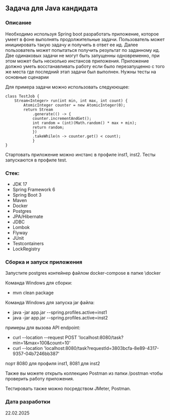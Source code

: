 ## Задача для Java кандидата

### Описание
Необходимо используя Spring boot разработать приложение, которое умеет в фоне выполнять продолжительные задачи.
Пользователь может инициировать такую задачу и получить в ответ ее ид.
Далее пользователь может попытаться получить результат по заданному ид.
Две одинаковых задачи не могут быть запущенны одновременно, при этом может быть несколько инстансов приложения.
Приложение должно уметь восстанавливать работу если было перезапущенно с того же места где последний этап задачи был выполнен.
Нужны тесты на основные сценарии

Для примера задачи можно использовать следуюющее:
```
class TestJob {
    Stream<Integer> run(int min, int max, int count) {
        AtomicInteger counter = new AtomicInteger(0);
        return Stream
            .generate(() -> {
            counter.incrementAndGet();
            int random = (int)(Math.random() * max + min);
            return random;
            })
            .takeWhile(n -> counter.get() < count);
            }
}
```

Стартовать приложение можно инстанс в профиле inst1, inst2. Тесты запускаются в профиле test.
 
### Стек:
- JDK 17
- Spring Framework 6
- Spring Boot 3
- Maven
- Docker
- Postgres
- JPA/Hibernate
- JDBC
- Lombok
- Flyway
- JUnit
- Testcontainers
- LockRegistry

### Сборка и запуск приложения

Запустите postgres контейнер файлом docker-compose в папке \docker

Команда Windows для сборки: 
- mvn clean package

Команда Windows для запуска jar файла:
- java -jar app.jar --spring.profiles.active=inst1
- java -jar app.jar --spring.profiles.active=inst2

примеры для вызова API endpoint:
- curl --location --request POST 'localhost:8080/task?min=1&max=100&count=10'
- curl --location 'localhost:8080/task?requestId=3803bcfa-8e89-4317-9357-04b7246bb387'

порт 8080 для профиля inst1, 8081 для inst2

Также вы можете открыть коллекцию Postman из папки /postman чтобы проверить работу приложения.

Тестировать также можно посредством JMeter, Postman.

### Дата разработки
22.02.2025
